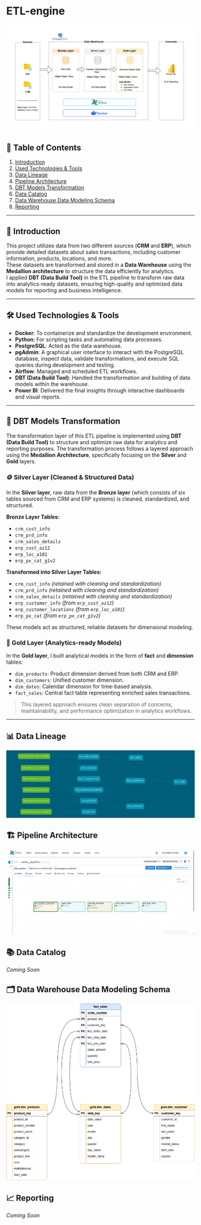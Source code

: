 # ETL-engine
![DWH Architecture Diagram](Reporting-Layer/Images/DWH-architecture.png)

## 📑 Table of Contents
1. [Introduction](#introduction)  
2. [Used Technologies & Tools](#used-technologies--tools)  
3. [Data Lineage](#data-lineage)  
4. [Pipeline Architecture](#pipeline-architecture)  
5. [DBT Models Transformation](#dbt-models-transformation)  
6. [Data Catalog](#data-catalog)  
7. [Data Warehouse Data Modeling Schema](#data-warehouse-data-modeling-schema)  
8. [Reporting](#reporting)  

---

## 🧩 Introduction

This project utilizes data from two different sources (**CRM** and **ERP**), which provide detailed datasets about sales transactions, including customer information, products, locations, and more.  
These datasets are transformed and stored in a **Data Warehouse** using the **Medallion architecture** to structure the data efficiently for analytics.  
I applied **DBT (Data Build Tool)** in the ETL pipeline to transform raw data into analytics-ready datasets, ensuring high-quality and optimized data models for reporting and business intelligence.

---

## 🛠️ Used Technologies & Tools

- **Docker**: To containerize and standardize the development environment.  
- **Python**: For scripting tasks and automating data processes.  
- **PostgreSQL**: Acted as the data warehouse.
- **pgAdmin**: A graphical user interface to interact with the PostgreSQL database, inspect data, validate transformations, and execute SQL queries during development and testing.
- **Airflow**: Managed and scheduled ETL workflows.  
- **DBT (Data Build Tool)**: Handled the transformation and building of data models within the warehouse.  
- **Power BI**: Delivered the final insights through interactive dashboards and visual reports.  

---

## 🔄 DBT Models Transformation

The transformation layer of this ETL pipeline is implemented using **DBT (Data Build Tool)** to structure and optimize raw data for analytics and reporting purposes. The transformation process follows a layered approach using the **Medallion Architecture**, specifically focusing on the **Silver** and **Gold** layers.

### 🪙 Silver Layer (Cleaned & Structured Data)

In the **Silver layer**, raw data from the **Bronze layer** (which consists of six tables sourced from CRM and ERP systems) is cleaned, standardized, and structured.

**Bronze Layer Tables:**
- `crm_cust_info`
- `crm_prd_info`  
- `crm_sales_details`
- `erp_cust_az12`
- `erp_loc_a101`
- `erp_px_cat_g1v2`       

**Transformed into Silver Layer Tables:**
- `crm_cust_info` *(retained with cleaning and standardization)*
- `crm_prd_info` *(retained with cleaning and standardization)*
- `crm_sales_details` *(retained with cleaning and standardization)*
- `erp_customer_info` *(from `erp_cust_az12`)*
- `erp_customer_locations` *(from `erp_loc_a101`)*
- `erp_px_cat` *(from `erp_px_cat_g1v2`)*

These models act as structured, reliable datasets for dimensional modeling.

### 🥇 Gold Layer (Analytics-ready Models)

In the **Gold layer**, I built analytical models in the form of **fact** and **dimension** tables:

- `dim_products`: Product dimension derived from both CRM and ERP.
- `dim_customers`: Unified customer dimension.
- `dim_dates`: Calendar dimension for time-based analysis.
- `fact_sales`: Central fact table representing enriched sales transactions.

> This layered approach ensures clean separation of concerns, maintainability, and performance optimization in analytics workflows.

---

## 📊 Data Lineage
![Minimized ETL Pipeline Tasks](Reporting-Layer/Images/data-lineage.png)

## 🏗️ Pipeline Architecture
![ETL DAG](Reporting-Layer/Images/min-dag-graph.png)

## 📚 Data Catalog
*Coming Soon*

## 🗂️ Data Warehouse Data Modeling Schema
![Minimized ETL Pipeline Tasks](Reporting-Layer/Images/mapping.drawio.png)

## 📈 Reporting
*Coming Soon*

